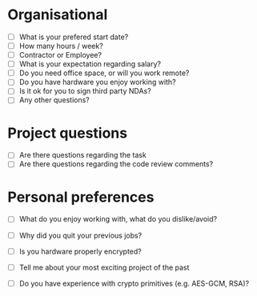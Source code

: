 # Organisational 

- [ ] What is your prefered start date?
- [ ] How many hours / week?
- [ ] Contractor or Employee?
- [ ] What is your expectation regarding salary?
- [ ] Do you need office space, or will you work remote?
- [ ] Do you have hardware you enjoy working with?
- [ ] Is it ok for you to sign third party NDAs?
- [ ] Any other questions?

# Project questions

- [ ] Are there questions regarding the task
- [ ] Are there questions regarding the code review comments?

# Personal preferences

- [ ] What do you enjoy working with, what do you dislike/avoid?
- [ ] Why did you quit your previous jobs?

- [ ] Is you hardware properly encrypted?
- [ ] Tell me about your most exciting project of the past
- [ ] Do you have experience with crypto primitives (e.g. AES-GCM, RSA)?
